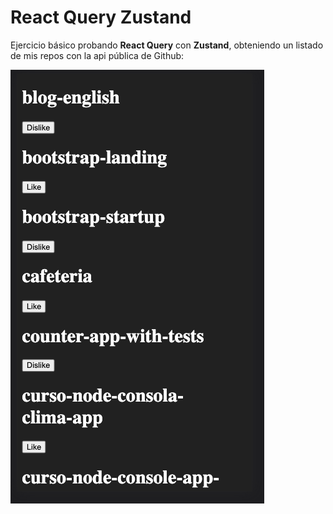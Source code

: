 # React Query Zustand

Ejercicio básico probando **React Query** con **Zustand**, obteniendo un listado de mis repos con la api pública de Github:

![Imagen de Ejemplo](public/screenshot.png)